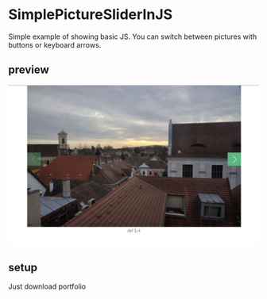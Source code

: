 # SimplePictureSliderInJS
Simple example of showing basic JS. You can switch between pictures with buttons or keyboard arrows. 
## preview 
![Alt text](/readme/slider.JPG)
## setup

Just download portfolio
